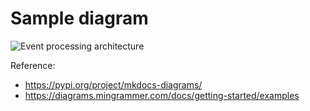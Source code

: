 # Sample diagram

![Event processing architecture](./diagrams/event_processing.png)

Reference:

- https://pypi.org/project/mkdocs-diagrams/
- https://diagrams.mingrammer.com/docs/getting-started/examples
